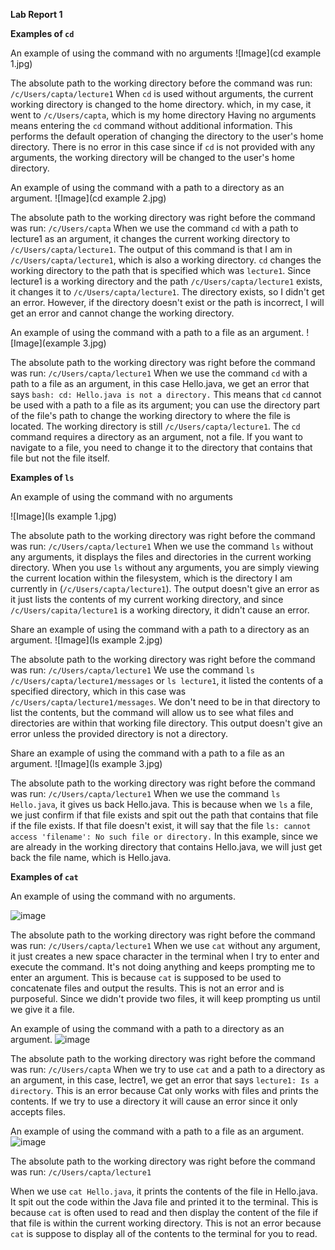 **Lab Report 1** 

**Examples of `cd`**

An example of using the command with no arguments
![Image](cd example 1.jpg)

The absolute path to the working directory before the command was run: `/c/Users/capta/lecture1`
When `cd` is used without arguments, the current working directory is changed to the home directory. which, in my case, it went to `/c/Users/capta`, which is my home directory
Having no arguments means entering the `cd` command without additional information. This performs the default operation of changing the directory to the user's home directory. 
There is no error in this case since if `cd` is not provided with any arguments, the working directory will be changed to the user's home directory. 

An example of using the command with a path to a directory as an argument.
![Image](cd example 2.jpg)

The absolute path to the working directory was right before the command was run: `/c/Users/capta`
When we use the command `cd` with a path to lecture1 as an argument, it changes the current working directory to `/c/Users/capta/lecture1`. The output of this command is that I am in `/c/Users/capta/lecture1`, which is also a working directory.  `cd` changes the working directory to the path that is specified which was `lecture1`. Since lecture1 is a working directory and the path `/c/Users/capta/lecture1` exists, it changes it to `/c/Users/capta/lecture1`. 
The directory exists, so I didn't get an error. However, if the directory doesn't exist or the path is incorrect, I will get an error and cannot change the working directory.  

An example of using the command with a path to a file as an argument.
![Image](example 3.jpg)

The absolute path to the working directory was right before the command was run: `/c/Users/capta/lecture1`
When we use the command `cd` with a path to a file as an argument, in this case Hello.java, we get an error that says `bash: cd: Hello.java is not a directory.` 
This means that `cd` cannot be used with a path to a file as its argument; you can use the directory part of the file's path to change the working directory to where the file is located. The working directory is still `/c/Users/capta/lecture1`. The  `cd` command requires a directory as an argument, not a file. If you want to navigate to a file, you need to change it to the directory that contains that file but not the file itself. 

**Examples of `ls`**

An example of using the command with no arguments

![Image](ls example 1.jpg)

The absolute path to the working directory was right before the command was run: `/c/Users/capta/lecture1`
When we use the command `ls` without any arguments, it displays the files and directories in the current working directory. When you use `ls` without any arguments, you are simply viewing the current location within the filesystem, which is the directory I am currently in (`/c/Users/capta/lecture1`). The output doesn't give an error as it just lists the contents of my current working directory, and since `/c/Users/capita/lecture1` is a working directory, it didn't cause an error. 

Share an example of using the command with a path to a directory as an argument.
![Image](ls example 2.jpg)

The absolute path to the working directory was right before the command was run: `/c/Users/capta/lecture1`
We use the command `ls /c/Users/capta/lecture1/messages` or `ls lecture1`, it listed the contents of a specified directory, which in this case was `/c/Users/capta/lecture1/messages`. We don't need to be in that directory to list the contents, but the command will allow us to see what files and directories are within that working file directory. This output doesn't give an error unless the provided directory is not a directory. 


Share an example of using the command with a path to a file as an argument.
![Image](ls example 3.jpg)

The absolute path to the working directory was right before the command was run: `/c/Users/capta/lecture1`
When we use the command  `ls Hello.java`, it gives us back Hello.java. This is because when we `ls` a file, we just confirm if that file exists and spit out the path that contains that file if the file exists. If that file doesn't exist, it will say that the file `ls: cannot access 'filename': No such file or directory.` In this example, since we are already in the working directory that contains Hello.java, we will just get back the file name, which is Hello.java. 

**Examples of `cat`**

An example of using the command with no arguments.

![image](https://github.com/XiaoFengLin123/cse-15l-lab-report1/assets/146484956/918bb65e-e17a-4e88-9e5b-6f5b9f7785b4)

The absolute path to the working directory was right before the command was run: `/c/Users/capta/lecture1`
When we use `cat` without any argument, it just creates a new space character in the terminal when I try to enter and execute the command. It's not doing anything and keeps prompting me to enter an argument. This is because `cat` is supposed to be used to concatenate files and output the results. This is not an error and is purposeful. Since we didn't provide two files, it will keep prompting us until we give it a file. 

An example of using the command with a path to a directory as an argument.
![image](https://github.com/XiaoFengLin123/cse-15l-lab-report1/assets/146484956/fe3ee934-a35e-49fe-a7fb-c58bc5e247ea)

The absolute path to the working directory was right before the command was run: `/c/Users/capta`
When we try to use `cat` and a path to a directory as an argument, in this case, lectre1, we get an error that says `lecture1: Is a directory`. This is an error because Cat only works with files and prints the contents. If we try to use a directory it will cause an error since it only accepts files. 

An example of using the command with a path to a file as an argument.
![image](https://github.com/XiaoFengLin123/cse-15l-lab-report1/assets/146484956/07245916-2c78-458b-9d88-1c6b9f27d946)


The absolute path to the working directory was right before the command was run: `/c/Users/capta/lecture1`

When we use `cat Hello.java`, it prints the contents of the file in Hello.java. It spit out the code within the Java file and printed it to the terminal. This is because `cat` is often used to read and then display the content of the file if that file is within the current working directory. This is not an error because  `cat` is suppose to display all of the contents to the terminal for you to read. 


